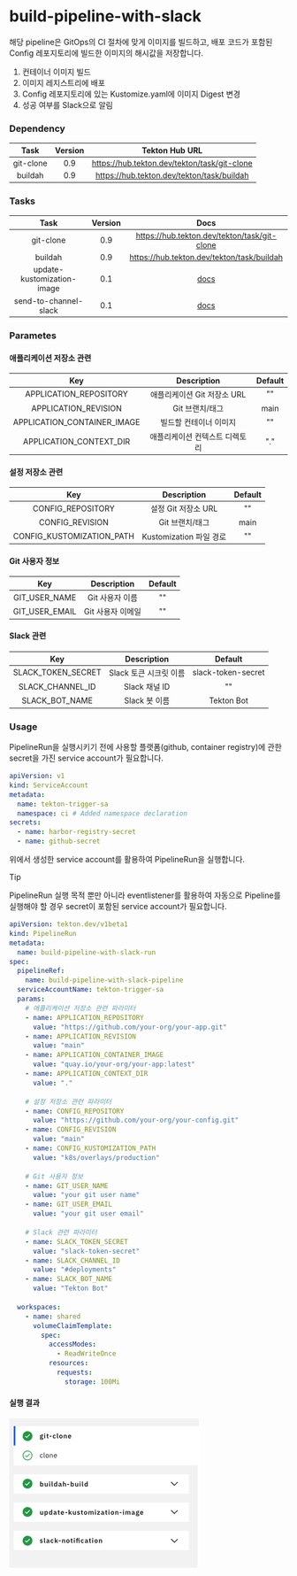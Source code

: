 # build-pipeline-with-slack

해당 pipeline은 GitOps의 CI 절차에 맞게 이미지를 빌드하고, 배포 코드가 포함된 Config 레포지토리에 빌드한 이미지의 해시값을 저장합니다.

1. 컨테이너 이미지 빌드
2. 이미지 레지스트리에 배포
3. Config 레포지토리에 있는 Kustomize.yaml에 이미지 Digest 변경
4. 성공 여부를 Slack으로 알림

### Dependency

| **Task**  | **Version** |              **Tekton Hub URL**              |
| :-------: | :---------: | :------------------------------------------: |
| git-clone |     0.9     | https://hub.tekton.dev/tekton/task/git-clone |
|  buildah  |     0.9     |  https://hub.tekton.dev/tekton/task/buildah  |

### Tasks

|          **Task**          | **Version** |                   **Docs**                   |
| :------------------------: | :---------: | :------------------------------------------: |
|         git-clone          |     0.9     | https://hub.tekton.dev/tekton/task/git-clone |
|          buildah           |     0.9     |  https://hub.tekton.dev/tekton/task/buildah  |
| update-kustomization-image |     0.1     | [docs](./docs/update-kustomization-image.md) |
|   send-to-channel-slack    |     0.1     |   [docs](./docs/send-to-channel-slack.md)    |

### Parametes

#### 애플리케이션 저장소 관련

|           **Key**           |        **Description**         | **Default** |
| :-------------------------: | :----------------------------: | :---------: |
|   APPLICATION_REPOSITORY    |  애플리케이션 Git 저장소 URL   |     ""      |
|    APPLICATION_REVISION     |        Git 브랜치/태그         |    main     |
| APPLICATION_CONTAINER_IMAGE |     빌드할 컨테이너 이미지     |     ""      |
|   APPLICATION_CONTEXT_DIR   | 애플리케이션 컨텍스트 디렉토리 |     "."     |

#### 설정 저장소 관련

|          **Key**          |     **Description**     | **Default** |
| :-----------------------: | :---------------------: | :---------: |
|     CONFIG_REPOSITORY     |   설정 Git 저장소 URL   |     ""      |
|      CONFIG_REVISION      |     Git 브랜치/태그     |    main     |
| CONFIG_KUSTOMIZATION_PATH | Kustomization 파일 경로 |     ""      |

#### Git 사용자 정보

|    **Key**     |  **Description**  | **Default** |
| :------------: | :---------------: | :---------: |
| GIT_USER_NAME  |  Git 사용자 이름  |     ""      |
| GIT_USER_EMAIL | Git 사용자 이메일 |     ""      |

#### Slack 관련

|      **Key**       |    **Description**     |    **Default**     |
| :----------------: | :--------------------: | :----------------: |
| SLACK_TOKEN_SECRET | Slack 토큰 시크릿 이름 | slack-token-secret |
|  SLACK_CHANNEL_ID  |     Slack 채널 ID      |         ""         |
|   SLACK_BOT_NAME   |     Slack 봇 이름      |     Tekton Bot     |

### Usage

PipelineRun을 실행시키기 전에 사용할 플랫폼(github, container registry)에 관한 secret을 가진 service account가 필요합니다.

```yaml
apiVersion: v1
kind: ServiceAccount
metadata:
  name: tekton-trigger-sa
  namespace: ci # Added namespace declaration
secrets:
  - name: harbor-registry-secret
  - name: github-secret
```

위에서 생성한 service account를 활용하여 PipelineRun을 실행합니다.

> [!TIP]
> PipelineRun 실행 목적 뿐만 아니라 eventlistener를 활용하여 자동으로 Pipeline를 실행해야 할 경우 secret이 포함된 service account가 필요합니다.

```yaml
apiVersion: tekton.dev/v1beta1
kind: PipelineRun
metadata:
  name: build-pipeline-with-slack-run
spec:
  pipelineRef:
    name: build-pipeline-with-slack-pipeline
  serviceAccountName: tekton-trigger-sa
  params:
    # 애플리케이션 저장소 관련 파라미터
    - name: APPLICATION_REPOSITORY
      value: "https://github.com/your-org/your-app.git"
    - name: APPLICATION_REVISION
      value: "main"
    - name: APPLICATION_CONTAINER_IMAGE
      value: "quay.io/your-org/your-app:latest"
    - name: APPLICATION_CONTEXT_DIR
      value: "."

    # 설정 저장소 관련 파라미터
    - name: CONFIG_REPOSITORY
      value: "https://github.com/your-org/your-config.git"
    - name: CONFIG_REVISION
      value: "main"
    - name: CONFIG_KUSTOMIZATION_PATH
      value: "k8s/overlays/production"

    # Git 사용자 정보
    - name: GIT_USER_NAME
      value: "your git user name"
    - name: GIT_USER_EMAIL
      value: "your git user email"

    # Slack 관련 파라미터
    - name: SLACK_TOKEN_SECRET
      value: "slack-token-secret"
    - name: SLACK_CHANNEL_ID
      value: "#deployments"
    - name: SLACK_BOT_NAME
      value: "Tekton Bot"

  workspaces:
    - name: shared
      volumeClaimTemplate:
        spec:
          accessModes:
            - ReadWriteOnce
          resources:
            requests:
              storage: 100Mi
```

#### 실행 결과

![PipelineRun 실행 결과](./imgs/pipeline-result.png)
